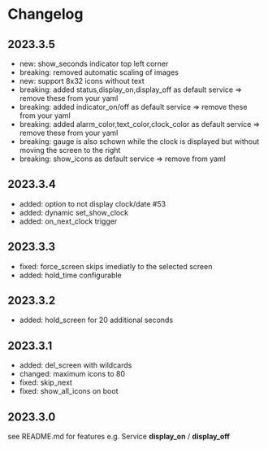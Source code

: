# Changelog

## 2023.3.5
- new: show_seconds indicator top left corner
- breaking: removed automatic scaling of images
- new: support 8x32 icons without text
- breaking: added status,display_on,display_off as default service => remove these from your yaml
- breaking: added indicator_on/off as default service => remove these from your yaml
- breaking: added alarm_color,text_color,clock_color as default service => remove these from your yaml
- breaking: gauge is also schown while the clock is displayed but without moving the screen to the right
- breaking: show_icons as default service => remove from yaml

## 2023.3.4

- added: option to not display clock/date #53
- added: dynamic set_show_clock
- added: on_next_clock trigger

## 2023.3.3

- fixed: force_screen skips imediatly to the selected screen
- added: hold_time configurable 

## 2023.3.2

- added: hold_screen for 20 additional seconds

## 2023.3.1

- added: del_screen with wildcards
- changed: maximum icons to 80
- fixed: skip_next
- fixed: show_all_icons on boot

## 2023.3.0

see README.md for features
e.g. Service **display_on** / **display_off**
